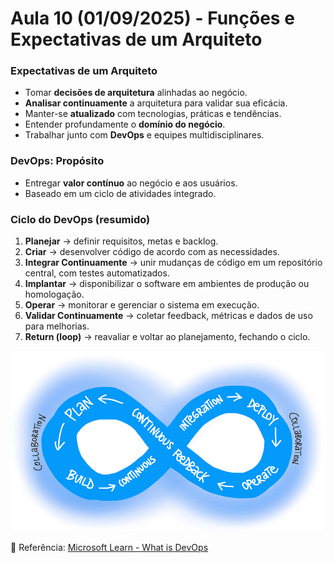 # Aula 10 (01/09/2025) - Funções e Expectativas de um Arquiteto

### Expectativas de um Arquiteto
- Tomar **decisões de arquitetura** alinhadas ao negócio.  
- **Analisar continuamente** a arquitetura para validar sua eficácia.  
- Manter-se **atualizado** com tecnologias, práticas e tendências.  
- Entender profundamente o **domínio do negócio**.  
- Trabalhar junto com **DevOps** e equipes multidisciplinares.  

### DevOps: Propósito
- Entregar **valor contínuo** ao negócio e aos usuários.  
- Baseado em um ciclo de atividades integrado.  

### Ciclo do DevOps (resumido)
1. **Planejar** → definir requisitos, metas e backlog.  
2. **Criar** → desenvolver código de acordo com as necessidades.  
3. **Integrar Continuamente** → unir mudanças de código em um repositório central, com testes automatizados.  
4. **Implantar** → disponibilizar o software em ambientes de produção ou homologação.  
5. **Operar** → monitorar e gerenciar o sistema em execução.  
6. **Validar Continuamente** → coletar feedback, métricas e dados de uso para melhorias.  
7. **Return (loop)** → reavaliar e voltar ao planejamento, fechando o ciclo.  

![alt text](images/devops-cycle.png)

🔗 Referência: [Microsoft Learn - What is DevOps](https://learn.microsoft.com/en-us/training/modules/introduction-to-devops/2-what-is-devops)
